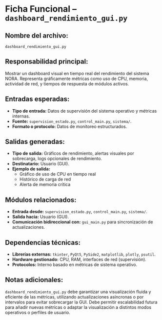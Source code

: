 # Ficha Funcional – `dashboard_rendimiento_gui.py`

## Nombre del archivo:
`dashboard_rendimiento_gui.py`

## Responsabilidad principal:
Mostrar un dashboard visual en tiempo real del rendimiento del sistema NORA. Representa gráficamente métricas como uso de CPU, memoria, actividad de red, y tiempos de respuesta de módulos activos.

## Entradas esperadas:
- **Tipo de entrada:** Datos de supervisión del sistema operativo y métricas internas.
- **Fuente:** `supervision_estado.py`, `control_main.py`, `sistema/`.
- **Formato o protocolo:** Datos de monitoreo estructurados.

## Salidas generadas:
- **Tipo de salida:** Gráficos de rendimiento, alertas visuales por sobrecarga, logs opcionales de rendimiento.
- **Destinatario:** Usuario (GUI).
- **Ejemplo de salida:**
  - Gráfico de uso de CPU en tiempo real
  - Histórico de carga de red
  - Alerta de memoria crítica

## Módulos relacionados:
- **Entrada desde:** `supervision_estado.py`, `control_main.py`, `sistema/`.
- **Salida hacia:** Usuario (GUI).
- **Comunicación bidireccional con:** `gui_main.py` para sincronización de actualizaciones.

## Dependencias técnicas:
- **Librerías externas:** `tkinter`, `PyQt5`, `PySide2`, `matplotlib`, `plotly`, `psutil`.
- **Hardware gestionado:** CPU, RAM, interfaces de red (supervisión).
- **Protocolos:** Interno basado en métricas de sistema operativo.

## Notas adicionales:
`dashboard_rendimiento_gui.py` debe garantizar una visualización fluida y eficiente de las métricas, utilizando actualizaciones asíncronas o por intervalos para evitar sobrecargar la GUI. Debe permitir escalabilidad futura para añadir nuevas métricas o adaptar la visualización a distintos modos operativos o perfiles de usuario.